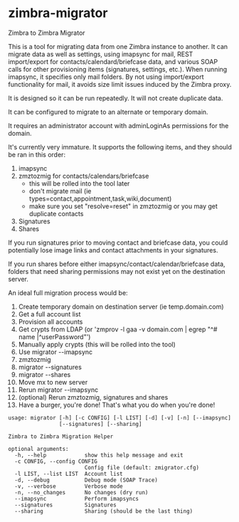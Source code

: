 # zimbra-migrator
Zimbra to Zimbra Migrator

This is a tool for migrating data from one Zimbra instance to another. It can migrate data as well as settings, using imapsync for mail, REST import/export for contacts/calendard/briefcase data, and various SOAP calls for other provisioning items (signatures, settings, etc.). When running imapsync, it specifies only mail folders. By not using import/export functionality for mail, it avoids size limit issues induced by the Zimbra proxy.

It is designed so it can be run repeatedly. It will not create duplicate data.

It can be configured to migrate to an alternate or temporary domain.

It requires an administrator account with adminLoginAs permissions for the domain.

It's currently very immature. It supports the following items, and they should be ran in this order:

1. imapsync
2. zmztozmig for contacts/calendars/briefcase
   - this will be rolled into the tool later
   - don't migrate mail (ie types=contact,appointment,task,wiki,document)
   - make sure you set "resolve=reset" in zmztozmig or you may get duplicate contacts
3. Signatures
4. Shares

If you run signatures prior to moving contact and briefcase data, you could potentially lose image links and contact attachments in your signatures.

If you run shares before either imapsync/contact/calendar/briefcase data, folders that need sharing permissions may not exist yet on the destination server.

An ideal full migration process would be:

1. Create temporary domain on destination server (ie temp.domain.com)
2. Get a full account list
3. Provision all accounts
4. Get crypts from LDAP
   (or 'zmprov -l gaa -v domain.com | egrep "^# name |^userPassword"')
5. Manually apply crypts (this will be rolled into the tool)
6. Use migrator --imapsync
7. zmztozmig
8. migrator --signatures
9. migrator --shares
10. Move mx to new server
11. Rerun migrator --imapsync
12. (optional) Rerun zmztozmig, signatures and shares
13. Have a burger, you're done! That's what you do when you're done!

```
usage: migrator [-h] [-c CONFIG] [-l LIST] [-d] [-v] [-n] [--imapsync]
                [--signatures] [--sharing]

Zimbra to Zimbra Migration Helper

optional arguments:
  -h, --help            show this help message and exit
  -c CONFIG, --config CONFIG
                        Config file (default: zmigrator.cfg)
  -l LIST, --list LIST  Account list
  -d, --debug           Debug mode (SOAP Trace)
  -v, --verbose         Verbose mode
  -n, --no_changes      No changes (dry run)
  --imapsync            Perform imapsyncs
  --signatures          Signatures
  --sharing             Sharing (should be the last thing)
```
